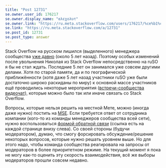 ```yaml
---
title: "Post 12731"
se.owner.user_id: 176217
se.owner.display_name: "αλεχολυτ"
se.owner.link: "https://ru.meta.stackoverflow.com/users/176217/%ce%b1%ce%bb%ce%b5%cf%87%ce%bf%ce%bb%cf%85%cf%84"
se.link: "https://ru.meta.stackoverflow.com/a/12731"
se.post_id: 12731
se.post_type: answer
---
```

<p>Stack Overflow на русском лишился (выделенного) менеджера сообщества <a href="https://ru.meta.stackoverflow.com/q/7545/176217">уже давно</a> (около 5 лет назад). Поэтому особых изменений после увольнения Николая из Stack Overflow непосредственно на ruSO я бы не стал ждать. Последние 5 лет он занимался уже совсем другими делами. Хотя по старой памяти, да и по географической приближённости (хотя даже 5 лет назад участники ruSO уже были достаточно широко раскиданы по миру) к основной массе участников ещё проводились некоторые мероприятия (<a href="/questions/tagged/%d0%b2%d1%81%d1%82%d1%80%d0%b5%d1%87%d0%b8-%d1%81%d0%be%d0%be%d0%b1%d1%89%d0%b5%d1%81%d1%82%d0%b2%d0%b0" class="post-tag" title="показать вопросы с меткой [встречи-сообщества]" aria-label="показать вопросы с меткой [встречи-сообщества]" rel="tag" aria-labelledby="tag-встречи-сообщества-tooltip-container">встречи-сообщества</a> <a href="/questions/tagged/%d0%b2%d0%b8%d0%b4%d0%b5%d0%be%d1%87%d0%b0%d1%82" class="post-tag" title="показать вопросы с меткой [видеочат]" aria-label="показать вопросы с меткой [видеочат]" rel="tag" aria-labelledby="tag-видеочат-tooltip-container">видеочат</a>), которые можно было так или иначе связать со Stack Overflow.</p>
<p>Вопросы, которые нельзя решить на местной Мете, можно (иногда даже нужно) постить на <a href="https://meta.stackexchange.com/">MSE</a>. Если требуется ответ от сотрудника компании (кого-то из команды менеджеров сообщества всей сети), нужно воспользоваться <a href="https://ru.meta.stackoverflow.com/contact">формой обратной связи</a> (ссылка есть на каждой странице внизу слева). Со своей стороны (будучи модератором), думаю, что смогу форсировать обсуждение/решение некоторых вопросов, которые нужно решать уровнем выше. Но для этого надо, чтобы команда сообщества реагировала на запросы от модераторов в более приоритетном режиме. На текущий момент я пока не могу как-то оценить эту скорость взаимодействия, всё же выборы модераторов прошли совсем недавно.</p>
